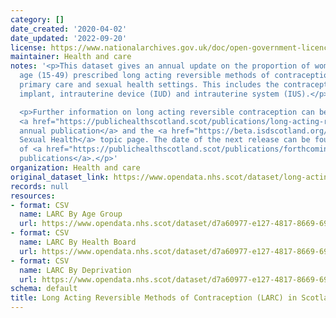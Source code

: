 ```yaml
---
category: []
date_created: '2020-04-02'
date_updated: '2022-09-20'
license: https://www.nationalarchives.gov.uk/doc/open-government-licence/version/3/
maintainer: Health and care
notes: '<p>This dataset gives an annual update on the proportion of women of reproductive
  age (15-49) prescribed long acting reversible methods of contraception (LARC) in
  primary care and sexual health settings. This includes the contraceptive injection,
  implant, intrauterine device (IUD) and intrauterine system (IUS).</p>

  <p>Further information on long acting reversible contraception can be found in the
  <a href="https://publichealthscotland.scot/publications/long-acting-reversible-contraception-larc-key-clinical-indicator-kci/">recent
  annual publication</a> and the <a href="https://beta.isdscotland.org/find-publications-and-data/population-health/sexual-health/">ISD
  Sexual Health</a> topic page. The date of the next release can be found on our list
  of <a href="https://publichealthscotland.scot/publications/forthcoming-publications/">forthcoming
  publications</a>.</p>'
organization: Health and care
original_dataset_link: https://www.opendata.nhs.scot/dataset/long-acting-reversible-methods-of-contraception-larc-in-scotland
records: null
resources:
- format: CSV
  name: LARC By Age Group
  url: https://www.opendata.nhs.scot/dataset/d7a60977-e127-4817-8669-69458d14ab4b/resource/a2e1e94c-9e39-480e-9644-c6d380ae9dea/download/larc_by_agegroup_2022.csv
- format: CSV
  name: LARC By Health Board
  url: https://www.opendata.nhs.scot/dataset/d7a60977-e127-4817-8669-69458d14ab4b/resource/b351cf55-fdd4-424e-a413-956612756e84/download/larc_by_hb_2022.csv
- format: CSV
  name: LARC By Deprivation
  url: https://www.opendata.nhs.scot/dataset/d7a60977-e127-4817-8669-69458d14ab4b/resource/bec034bb-d3c4-41dc-9449-436780d3f71f/download/larc_by_deprivation_2022.csv
schema: default
title: Long Acting Reversible Methods of Contraception (LARC) in Scotland
---
```

